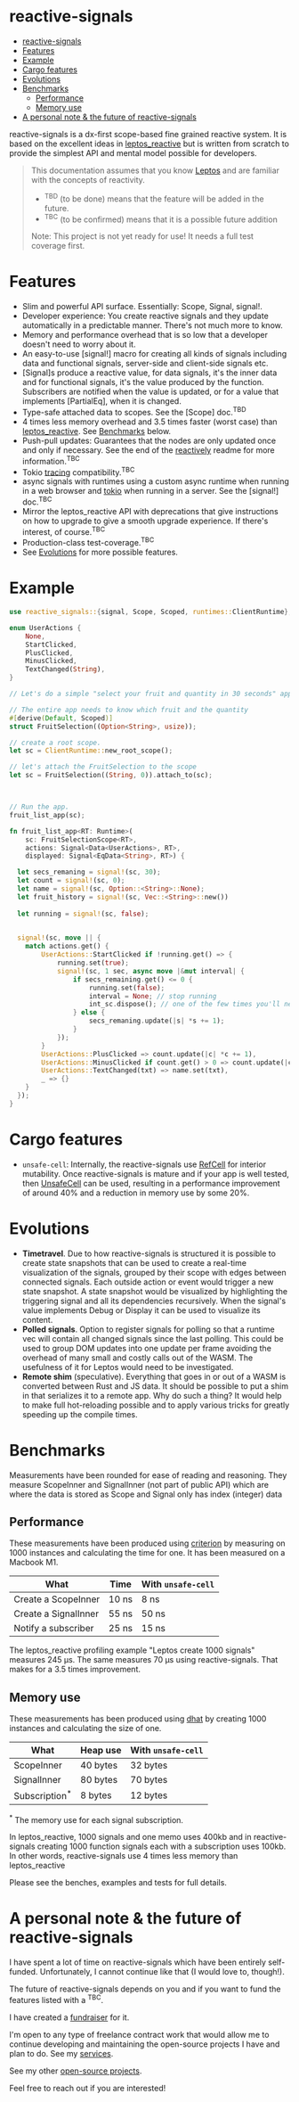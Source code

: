 <!-- 
Please don't edit. This document has been generated from src/readme.tpl.md
--> 
# reactive-signals

- [reactive-signals](#reactive-signals)
- [Features](#features)
- [Example](#example)
- [Cargo features](#cargo-features)
- [Evolutions](#evolutions)
- [Benchmarks](#benchmarks)
    - [Performance](#performance)
    - [Memory use](#memory-use)
- [A personal note & the future of reactive-signals](#a-personal-note-&-the-future-of-reactive-signals)


reactive-signals is a dx-first scope-based fine grained reactive system. It is based on the excellent ideas in
[leptos_reactive](https://crates.io/crates/leptos_reactive) but is written from scratch to
provide the simplest API and mental model possible for developers.

> This documentation assumes that you know [Leptos](https://crates.io/crates/leptos) and are familiar
> with the concepts of reactivity.
> - <sup>TBD</sup> (to be done) means that the feature will be added in the future.
> - <sup>TBC</sup> (to be confirmed) means that it is a possible future addition
>
> Note: This project is not yet ready for use! It needs a full test coverage first.


# Features

- Slim and powerful API surface. Essentially: Scope, Signal, signal!.
- Developer experience: You create reactive signals and they update automatically in a predictable manner.
  There's not much more to know.
- Memory and performance overhead that is so low that a developer doesn't need to worry about it.
- An easy-to-use [signal!] macro for creating all kinds of signals including data and functional signals,
  server-side and client-side signals etc.
- [Signal]s produce a reactive value, for data signals, it's the inner data and for functional signals,
  it's the value produced by the function. Subscribers are notified when the value is updated,
  or for a value that implements [PartialEq], when it is changed.
- Type-safe attached data to scopes. See the [Scope] doc.<sup>TBD</sup>
- 4 times less memory overhead and 3.5 times faster (worst case) than [leptos_reactive](https://crates.io/crates/leptos_reactive).
  See [Benchmarks](Self#Benchmarks) below.
- Push-pull updates: Guarantees that the nodes are only updated once and only if necessary.
  See the end of the [reactively](https://github.com/modderme123/reactively) readme for more information.<sup>TBC</sup>
- Tokio [tracing](https://crates.io/crates/tracing) compatibility.<sup>TBC</sup>
- async signals with runtimes using a custom async runtime when running in a web browser and
  [tokio](https://crates.io/crates/tokio) when running in a server. See the [signal!] doc.<sup>TBC</sup>
- Mirror the leptos_reactive API with deprecations that give instructions on how to upgrade
  to give a smooth upgrade experience. If there's interest, of course.<sup>TBC</sup>
- Production-class test-coverage.<sup>TBC</sup>
- See [Evolutions](Self#Evolutions) for more possible features.


# Example

```rust ignore
use reactive_signals::{signal, Scope, Scoped, runtimes::ClientRuntime};

enum UserActions {
    None,
    StartClicked,
    PlusClicked,
    MinusClicked,
    TextChanged(String),
}

// Let's do a simple "select your fruit and quantity in 30 seconds" app.

// The entire app needs to know which fruit and the quantity
#[derive(Default, Scoped)]
struct FruitSelection((Option<String>, usize));

// create a root scope.
let sc = ClientRuntime::new_root_scope();

// let's attach the FruitSelection to the scope
let sc = FruitSelection((String, 0)).attach_to(sc);



// Run the app.
fruit_list_app(sc);

fn fruit_list_app<RT: Runtime>(
    sc: FruitSelectionScope<RT>,
    actions: Signal<Data<UserActions>, RT>,
    displayed: Signal<EqData<String>, RT>) {

  let secs_remaning = signal!(sc, 30);
  let count = signal!(sc, 0);
  let name = signal!(sc, Option::<String>::None);
  let fruit_history = signal!(sc, Vec::<String>::new())
  
  let running = signal!(sc, false);

  
  signal!(sc, move || {
    match actions.get() {
        UserActions::StartClicked if !running.get() => {
            running.set(true);
            signal!(sc, 1 sec, async move |&mut interval| {
                if secs_remaining.get() <= 0 {
                    running.set(false);
                    interval = None; // stop running
                    int_sc.dispose(); // one of the few times you'll need to dispose a scope manually
                } else {
                    secs_remaning.update(|s| *s += 1);
                }
            });
        }
        UserActions::PlusClicked => count.update(|c| *c += 1),
        UserActions::MinusClicked if count.get() > 0 => count.update(|c| *c -= 1),
        UserActions::TextChanged(txt) => name.set(txt),
        _ => {}
    }
  });
}
```

# Cargo features

- `unsafe-cell`: Internally, the reactive-signals use [RefCell](https://doc.rust-lang.org/stable/core/cell/struct.RefCell.html) for interior mutability.
  Once reactive-signals is mature and if your app is well tested, then [UnsafeCell](https://doc.rust-lang.org/stable/core/cell/struct.UnsafeCell.html)
  can be used, resulting in a performance improvement of around 40% and a reduction in memory use by some 20%.


# Evolutions

- **Timetravel**. Due to how reactive-signals is structured it is possible to create state snapshots that can
  be used to create a real-time visualization of the signals, grouped by their
  scope with edges between connected signals. Each outside action or event would trigger
  a new state snapshot. A state snapshot would be visualized by highlighting the
  triggering signal and all its dependencies recursively. When the signal's value implements Debug or Display
  it can be used to visualize its content.
- **Polled signals**. Option to register signals for polling so that a runtime vec will contain all changed signals
  since the last polling. This could be used to group DOM updates into one update per frame avoiding
  the overhead of many small and costly calls out of the WASM. The usefulness of it for Leptos would need to be investigated.
- **Remote shim** (speculative). Everything that goes in or out of a WASM is converted between Rust and JS data.
  It should be possible to put a shim in that serializes it to a remote app. Why do such a thing? It would help to make
  full hot-reloading possible and to apply various tricks for greatly speeding up the compile times.


# Benchmarks

Measurements have been rounded for ease of reading and reasoning. They measure ScopeInner and SignalInner
(not part of public API) which are where the data is stored as Scope and Signal only has index (integer) data


## Performance

These measurements have been produced using [criterion](https://crates.io/crates/criterion) by measuring on
1000 instances and calculating the time for one. It has been measured on a Macbook M1.

| What                 | Time  | With `unsafe-cell`
| ---                  | ---   | ---
| Create a ScopeInner  | 10 ns |  8 ns
| Create a SignalInner | 55 ns | 50 ns
| Notify a subscriber  | 25 ns | 15 ns

The leptos_reactive profiling example "Leptos create 1000 signals" measures 245 µs.
The same measures 70 µs using reactive-signals. That makes for a 3.5 times improvement.

## Memory use

These measurements has been produced using [dhat](https://crates.io/crates/dhat) by creating
1000 instances and calculating the size of one.

| What                     | Heap use | With `unsafe-cell`
| ---                      | ---      | ---
| ScopeInner               | 40 bytes | 32 bytes
| SignalInner              | 80 bytes | 70 bytes
| Subscription<sup>*</sup> | 8 bytes  | 12 bytes

<sup>*</sup> The memory use for each signal subscription.

In leptos_reactive, 1000 signals and one memo uses 400kb and
in reactive-signals creating 1000 function signals each with a subscription
uses 100kb. In other words, reactive-signals use 4 times less memory than
leptos_reactive

Please see the benches, examples and tests for full details.


# A personal note & the future of reactive-signals

I have spent a lot of time on reactive-signals which have been entirely self-funded. Unfortunately,
I cannot continue like that (I would love to, though!).

The future of reactive-signals depends on you and if you want to fund the features listed with a <sup>TBC</sup>.

I have created a [fundraiser](https://opencollective.com/human-solutions/projects/reactive-signals) for it.

I'm open to any type of freelance contract work that would allow me to continue
developing and maintaining the open-source projects I have and plan to do.
See my [services](https://human.solutions/services/).

See my other [open-source projects](https://human.solutions/opensource/).

Feel free to reach out if you are interested!

